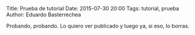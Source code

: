 Title: Prueba de tutorial
Date: 2015-07-30 20:00
Tags: tutorial, prueba
Author: Eduardo Basterrechea

Probando, probando. Lo quiero ver publicado y luego ya, si eso, lo borras.
